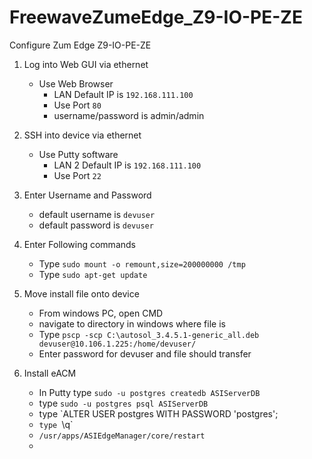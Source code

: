 # FreewaveZumeEdge_Z9-IO-PE-ZE
Configure Zum Edge Z9-IO-PE-ZE
1. Log into Web GUI via ethernet
   - Use Web Browser
     - LAN Default IP is `192.168.111.100`
     - Use Port `80`
     - username/password is admin/admin
    
1. SSH into device via ethernet
   - Use Putty software
     - LAN 2 Default IP is `192.168.111.100`
     - Use Port `22`

2. Enter Username and Password
   - default username is `devuser`
   - default password is `devuser`

3. Enter Following commands
   - Type `sudo mount -o remount,size=200000000 /tmp`
   - Type `sudo apt-get update`
     
5. Move install file onto device
   - From windows PC, open CMD
   - navigate to directory in windows where file is
   - Type `pscp -scp C:\autosol_3.4.5.1-generic_all.deb devuser@10.106.1.225:/home/devuser/`
   - Enter password for devuser and file should transfer
  
6. Install eACM
    - In Putty type `sudo -u postgres createdb ASIServerDB`
    - type `sudo -u postgres psql ASIServerDB`
    - type `ALTER USER postgres WITH PASSWORD 'postgres';
    - `type `\q`
    - `/usr/apps/ASIEdgeManager/core/restart`
    - 
